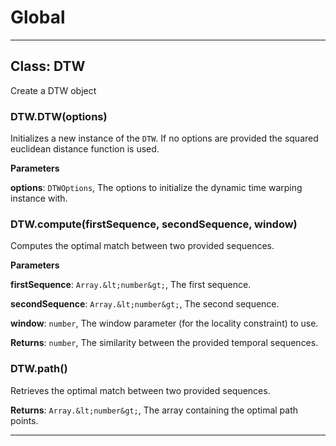 # Global





* * *

## Class: DTW
Create a DTW object

### DTW.DTW(options) 

Initializes a new instance of the `DTW`. If no options are provided the squared euclidean distance function is used.

**Parameters**

**options**: `DTWOptions`, The options to initialize the dynamic time warping instance with.


### DTW.compute(firstSequence, secondSequence, window) 

Computes the optimal match between two provided sequences.

**Parameters**

**firstSequence**: `Array.&lt;number&gt;`, The first sequence.

**secondSequence**: `Array.&lt;number&gt;`, The second sequence.

**window**: `number`, The window parameter (for the locality constraint) to use.

**Returns**: `number`, The similarity between the provided temporal sequences.

### DTW.path() 

Retrieves the optimal match between two provided sequences.

**Returns**: `Array.&lt;number&gt;`, The array containing the optimal path points.



* * *










